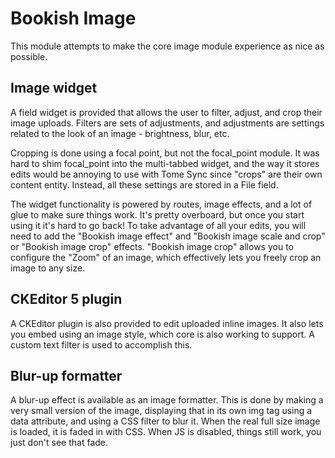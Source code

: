 # Bookish Image

This module attempts to make the core image module experience as nice as
possible.

## Image widget

A field widget is provided that allows the user to filter, adjust, and crop
their image uploads. Filters are sets of adjustments, and adjustments are
settings related to the look of an image - brightness, blur, etc.

Cropping is done using a focal point, but not the focal_point module. It was
hard to shim focal_point into the multi-tabbed widget, and the way it stores
edits would be annoying to use with Tome Sync since "crops" are their own
content entity. Instead, all these settings are stored in a File field.

The widget functionality is powered by routes, image effects, and a lot of glue
to make sure things work. It's pretty overboard, but once you start using it
it's hard to go back! To take advantage of all your edits, you will need to add
the "Bookish image effect" and "Bookish image scale and crop" or "Bookish image
crop" effects. "Bookish image crop" allows you to configure the "Zoom" of an
image, which effectively lets you freely crop an image to any size.

## CKEditor 5 plugin

A CKEditor plugin is also provided to edit uploaded inline images. It also lets
you embed using an image style, which core is also working to support. A custom
text filter is used to accomplish this.

## Blur-up formatter

A blur-up effect is available as an image formatter. This is done by making a
very small version of the image, displaying that in its own img tag using a
data attribute, and using a CSS filter to blur it. When the real full size
image is loaded, it is faded in with CSS. When JS is disabled, things still
work, you just don't see that fade.

